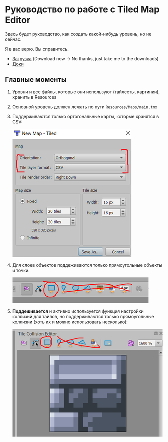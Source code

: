 ﻿# Руководство по работе с Tiled Map Editor
Здесь будет руководство, как создать какой-нибудь уровень, но не сейчас.

Я в вас верю. Вы справитесь.

* [Загрузка](https://thorbjorn.itch.io/tiled)
  (Download now -> No thanks, just take me to the downloads)
* [Доки](https://doc.mapeditor.org/en/stable/)

## Главные моменты
1. Уровни и все файлы, которые они используют (тайлсеты, картинки), хранить в Resources


2. Основной уровень должен лежать по пути `Resources/Maps/main.tmx`


3. Поддерживаются только ортогональные карты, которые хранятся в CSV:
  
    ![](../resources/tiled0.png)

4. Для слоев объектов поддеживаются только прямоугольные объекты и точки:

    ![](../resources/tiled2.png)
  
5. **Поддеживается** и активно используется функция настройки коллизий для тайлов,
   но поддерживаются только прямоугольные коллизии (хоть их и можно использовать нeсколько):

    ![](../resources/tiled4.png)
